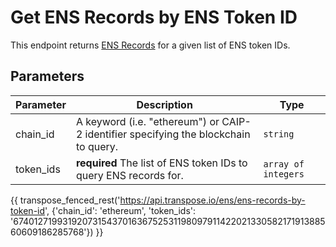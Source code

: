 # Get ENS Records by ENS Token ID

This endpoint returns [ENS Records](../models/ens_record_model.md) for a given list of ENS token IDs.

## Parameters
| Parameter     | Description                                                                          | Type     | 
|---------------|--------------------------------------------------------------------------------------|----------|
| chain_id      | A keyword (i.e. "ethereum") or CAIP-2 identifier specifying the blockchain to query. | `string` | 
| token_ids | **required** The list of ENS token IDs to query ENS records for.   | `array of integers` | 

{{ transpose_fenced_rest('https://api.transpose.io/ens/ens-records-by-token-id', {'chain_id': 'ethereum', 'token_ids': '67401271993192073154370163675253119809791142202133058217191388560609186285768'}) }}